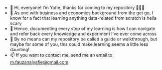 - 👋 Hi, everyone! I’m Yafie, thanks for coming to my repository 🙋🏽‍♂️
- 👀 As one with business and economics background from the get go, I know for a fact that learning anything data-related from scratch is hella scary
- 🌱 Hence, documenting every step of my learning is how I can navigate and refer back every knowledge and experiment I've ever come across
- 💞️ By no means can my repository be called a guide or walkthrough, but maybe for some of you, this could make learning seems a little less daunting!
- 📫 If you want to contact me, send me an email to: m.fauzanalyafie@gmail.com

<!---
mfalyafie/mfalyafie is a ✨ special ✨ repository because its `README.md` (this file) appears on your GitHub profile.
You can click the Preview link to take a look at your changes.
--->
